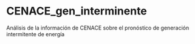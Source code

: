 # CENACE_gen_interminente
Análisis de la información de CENACE sobre el pronóstico de generación intermitente de energía
